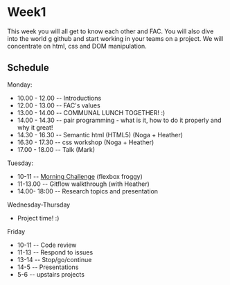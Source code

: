 # Week1

This week you will all get to know each other and FAC.
You will also dive into the world g github and start working in your teams on a project. We will concentrate on html, css and DOM manipulation.

## Schedule
Monday: 
* 10.00 - 12.00 -- Introductions
* 12.00 - 13.00 -- FAC's values
* 13.00 - 14.00 -- COMMUNAL LUNCH TOGETHER! :)
* 14.00 - 14.30 -- pair programming - what is it, how to do it properly and why it great! 
* 14.30 - 16.30 -- Semantic html (HTML5) (Noga + Heather)
* 16.30 - 17.30 -- css workshop (Noga + Heather)
* 17.00 - 18.00 -- Talk (Mark)

Tuesday:
* 10-11 -- [Morning Challenge](https://repl.it/C0n0/0) (flexbox froggy)
* 11-13.00 -- Gitflow walkthrough (with Heather)
* 14.00- 18:00 -- Research topics and presentation

Wednesday-Thursday
* Project time! :)

Friday
* 10-11 -- Code review
* 11-13 -- Respond to issues
* 13-14 -- Stop/go/continue
* 14-5 -- Presentations
* 5-6 -- upstairs projects

